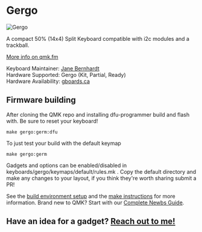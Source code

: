 # Gergo

![Gergo](https://cdn.pbrd.co/images/HVglSWD.jpg)

A compact 50% (14x4) Split Keyboard compatible with i2c modules and a trackball. 

[More info on qmk.fm](http://qmk.fm/gergo/)

Keyboard Maintainer: [Jane Bernhardt](https://github.com/germ)  
Hardware Supported: Gergo (Kit, Partial, Ready)   
Hardware Availability: [gboards.ca](http://gboards.ca)  

## Firmware building
After cloning the QMK repo and installing dfu-programmer build and flash with. Be sure to reset your keyboard!

    make gergo:germ:dfu

To just test your build with the default keymap
   
    make gergo:germ

Gadgets and options can be enabled/disabled in keyboards/gergo/keymaps/default/rules.mk . Copy the default directory and make any changes to your layout, if you think they're worth sharing submit a PR!

See the [build environment setup](https://docs.qmk.fm/#/getting_started_build_tools) and the [make instructions](https://docs.qmk.fm/#/getting_started_make_guide) for more information. Brand new to QMK? Start with our [Complete Newbs Guide](https://docs.qmk.fm/#/newbs).

## Have an idea for a gadget? [Reach out to me!](mailto:bernhardtjeremy@gmail.com)
